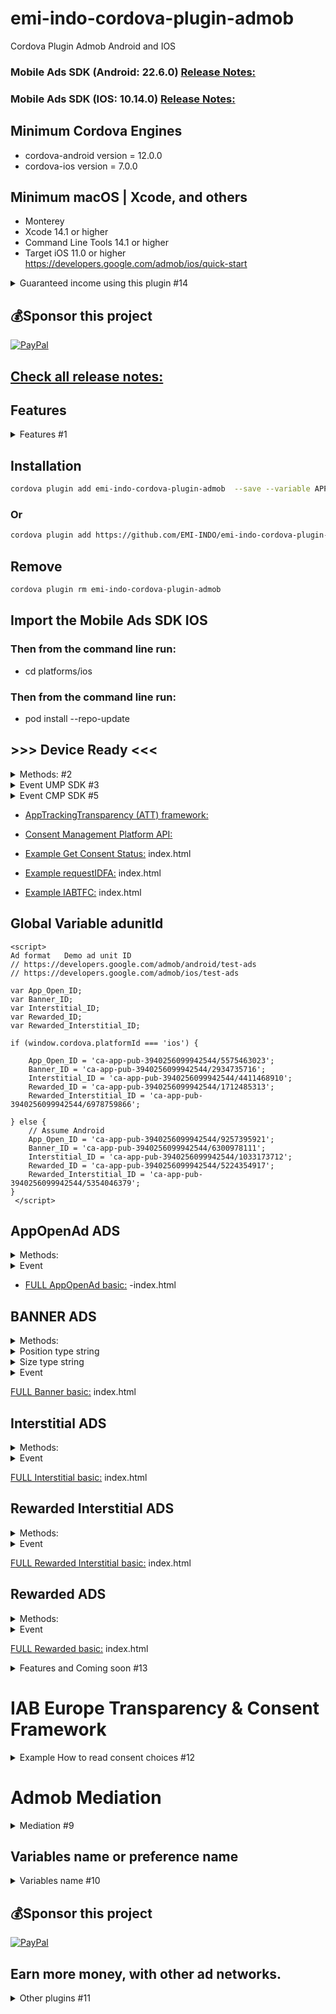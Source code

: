 

# emi-indo-cordova-plugin-admob
 Cordova Plugin Admob Android and IOS

### Mobile Ads SDK (Android: 22.6.0) [Release Notes:](https://developers.google.com/admob/android/rel-notes)

### Mobile Ads SDK (IOS: 10.14.0) [Release Notes:](https://developers.google.com/admob/ios/rel-notes)

## Minimum Cordova Engines
- cordova-android version = 12.0.0
- cordova-ios version = 7.0.0


## Minimum macOS | Xcode, and others
- Monterey
- Xcode 14.1 or higher
- Command Line Tools 14.1 or higher
- Target iOS 11.0 or higher
https://developers.google.com/admob/ios/quick-start

<details>
<summary>Guaranteed income using this plugin #14</summary>

  > __Note__
> - ## It's Not a fork, it's purely rewritten, clean of 3rd party code.

 > __Note__
> - ### No Ad-Sharing
> - ### No Remote Control
> - ### I guarantee 100% revenue for you.
> - [Code source:](https://github.com/googleads/googleads-mobile-android-examples) - Admob:
> - 
</details>

## 💰Sponsor this project
  [![PayPal](https://img.shields.io/badge/PayPal-00457C?style=for-the-badge&logo=paypal&logoColor=white)](https://paypal.me/emiindo)  
  
##  [Check all release notes:](https://github.com/EMI-INDO/emi-indo-cordova-plugin-admob/releases/)

## Features
<details>
<summary>Features #1</summary>
<ul>
<li> initialize</li>
<li> targeting</li>
<li> globalSettings</li>
<li> AppTrackingTransparency (ATT)</li>
<li> CMP SDK</li>
<li> UMP SDK</li>
<li> App Open Ads</li>
<li> Banner Ads</li>
<li> Interstitial Ads</li>
<li> Rewarded Ads</li>
<li> Mediation</li>
<li> impression-level-ad-revenue</li>
</ul>
</details>

## Installation

```sh
cordova plugin add emi-indo-cordova-plugin-admob  --save --variable APP_ID_ANDROID=ca-app-pub-xxx~xxx --variable APP_ID_IOS=ca-app-pub-xxx~xxx
```
### Or
```sh
cordova plugin add https://github.com/EMI-INDO/emi-indo-cordova-plugin-admob  --save --variable APP_ID_ANDROID=ca-app-pub-xxx~xxx --variable APP_ID_IOS=ca-app-pub-xxx~xxx
```
## Remove
```sh
cordova plugin rm emi-indo-cordova-plugin-admob
```



## Import the Mobile Ads SDK IOS
### Then from the command line run:
- cd platforms/ios
### Then from the command line run:
- pod install --repo-update



## >>> Device Ready <<<

<details>
<summary>Methods: #2</summary>
<pre> 
 // Support Platform: Android | IOS
cordova.plugins.emiAdmobPlugin.globalSettings([config_globalSettings]);
cordova.plugins.emiAdmobPlugin.targeting([config_Targeting]);
cordova.plugins.emiAdmobPlugin.initialize();
// UMP SDK 2.1.0
cordova.plugins.emiAdmobPlugin.getConsentRequest(); // (Platform: Both)
cordova.plugins.emiAdmobPlugin.consentReset(); // (Platform: Both)
cordova.plugins.emiAdmobPlugin.showPrivacyOptionsForm(); // (Platform: Both)
// CMP SDK 2.2.0
cordova.plugins.emiAdmobPlugin.requestIDFA(); // UMP SDK to handle Apple's App Tracking Transparency (ATT) (Platform: IOS)
cordova.plugins.emiAdmobPlugin.getIabTfc((IABTFC) => { console.log(JSONstringify(IABTFC)) }); // CMP SDK 2.2 (Platform: Both)

</pre>
<details>
<summary>Note setDebugGeography #2</summary>
Testing is very easy, no need for VPN, TEST-DEVICE-HASHED-ID, or anything else, everything has been made programmatically.

must be false if the application is released to the play store / app store.
consent from will continue to be called regardless of its status 0,1,2,3, 
until the value is changed to false.

setDebugGeography = true | false
</details>
<li>example</li></ul>
<pre> 
 

document.addEventListener("deviceready", function(){

    const config_globalSettings = [
    
    setAppMuted = false, //  default: false
    setAppVolume = 1, //  float: default: 1
    enableSameAppKey = false, // default: false
    npa = "1", // string "0" | "1"
    enableCollapsible = true, // (BETA) activate the collapsible banner ads
    responseInfo = false, // default: false
    setDebugGeography = false // default: false
    
    ]

cordova.plugins.emiAdmobPlugin.getConsentRequest( (ststus) => { console.log("Consent Status: " + ststus) });
cordova.plugins.emiAdmobPlugin.globalSettings(config_globalSettings);
 
 document.addEventListener('on.get.consent.status', () => {
  // Regardless of the state, call SDK initialize
   
   cordova.plugins.emiAdmobPlugin.initialize();
   cordova.plugins.emiAdmobPlugin.getIabTfc((IABTFC) => { console.log(JSONstringify(IABTFC)) }); 
});

}, false);

</pre>

</details>


<details>
<summary>Event UMP SDK #3</summary>
<pre> 
 on.get.consent.status
 <br>
</pre>
 <li>example:#4</li></ul>
<pre> 
document.addEventListener('on.get.consent.status', () => {

   console.log("on get consent status");

});
</pre>
</details>

<details>
<summary>Event CMP SDK #5</summary>
<pre> 
on.getIabTfc
on.TCString.expired
on.TCString.remove
 <br>
</pre>

<details>
<summary>Note #6</summary>
TCString expires 360 days, plugin automatically deletes it after 360 days. call consentRest()
</details>
 <li>example: #7</li></ul>
<pre> 
document.addEventListener('on.TCString.expired', () => {

   console.log("on TCString expires 360 days");
   cordova.plugins.emiAdmobPlugin.consentReset();

});
</pre>
</details>




- [AppTrackingTransparency (ATT) framework:](https://developer.apple.com/documentation/apptrackingtransparency/attrackingmanager/authorizationstatus) 
- [Consent Management Platform API:](https://github.com/InteractiveAdvertisingBureau/GDPR-Transparency-and-Consent-Framework/blob/master/TCFv2/IAB%20Tech%20Lab%20-%20CMP%20API%20v2.md#in-app-details)

- [Example Get Consent Status:](https://github.com/EMI-INDO/emi-indo-cordova-plugin-admob/blob/main/example/Advanced%20topics/consent.html) index.html
- [Example requestIDFA:](https://github.com/EMI-INDO/emi-indo-cordova-plugin-admob/blob/main/example/Advanced%20topics/requestIDFA.html) index.html
- [Example IABTFC:](https://github.com/EMI-INDO/emi-indo-cordova-plugin-admob/blob/main/example/Advanced%20topics/IABTFC.html) index.html



## Global Variable adunitId

```
<script>
Ad format	Demo ad unit ID
// https://developers.google.com/admob/android/test-ads
// https://developers.google.com/admob/ios/test-ads

var App_Open_ID;
var Banner_ID;
var Interstitial_ID;
var Rewarded_ID;
var Rewarded_Interstitial_ID;

if (window.cordova.platformId === 'ios') {
   
    App_Open_ID = 'ca-app-pub-3940256099942544/5575463023';
    Banner_ID = 'ca-app-pub-3940256099942544/2934735716';
    Interstitial_ID = 'ca-app-pub-3940256099942544/4411468910';
    Rewarded_ID = 'ca-app-pub-3940256099942544/1712485313';
    Rewarded_Interstitial_ID = 'ca-app-pub-3940256099942544/6978759866';
    
} else {
    // Assume Android
    App_Open_ID = 'ca-app-pub-3940256099942544/9257395921';
    Banner_ID = 'ca-app-pub-3940256099942544/6300978111';
    Interstitial_ID = 'ca-app-pub-3940256099942544/1033173712';
    Rewarded_ID = 'ca-app-pub-3940256099942544/5224354917';
    Rewarded_Interstitial_ID = 'ca-app-pub-3940256099942544/5354046379';
}
 </script>
```


## AppOpenAd ADS
 
<details>
<summary>Methods:</summary>
<pre> 
 // Support Platform: Android | IOS
 cordova.plugins.emiAdmobPlugin.loadAppOpenAd([config_AppOpenAd]);
 cordova.plugins.emiAdmobPlugin.showAppOpenAd();
 <br> 
</pre>
 <li>example:</li></ul>
<pre> 

// WARNING config must be an array[] not an object{}
// adUnitId = call Global Variable

 cordova.plugins.emiAdmobPlugin.loadAppOpenAd([ adUnitId = App_Open_ID, autoShow = true ]);
</pre>
</details>

<details>
<summary>Event</summary>
<pre> 
 on.appOpenAd.loaded
 on.appOpenAd.failed.loaded
 on.appOpenAd.dismissed
 on.appOpenAd.failed.show
 on.appOpenAd.show
 on.appOpenAd.revenue
 <br>
</pre>
 <li>example:</li></ul>
<pre> 
document.addEventListener('on.appOpenAd.loaded', () => {

   console.log("On App Open Ad loaded");

});
</pre>
</details>

- [FULL AppOpenAd basic:](https://github.com/EMI-INDO/emi-indo-cordova-plugin-admob/blob/main/example/app_open_ads.html) -index.html



 
 ## BANNER ADS

<details>
<summary>Methods:</summary>
<pre> 
cordova.plugins.emiAdmobPlugin.loadBannerAd([bannerConfig]);
cordova.plugins.emiAdmobPlugin.showBannerAd();
cordova.plugins.emiAdmobPlugin.hideBannerAd();
cordova.plugins.emiAdmobPlugin.removeBannerAd();
</pre>
  <li>example:</li></ul>
<pre> 
 // WARNING config must be an array[] not an object{}
 // adUnitId = call Global Variable

const bannerConfig = [

   adUnitId = Banner_ID,
   position = "bottom-center",
   size = "BANNER",
   collapsible = "bottom", // (BETA) enable in globalSettings
   adaptive_Width = 320, // Ignored
   autoShow = true // boolean

]

cordova.plugins.emiAdmobPlugin.loadBannerAd(bannerConfig);

</pre>
</details>

<details>
<summary>Position type string</summary>
<pre>
top-right
top-center
left
center
right
bottom-center
bottom-right
</pre>
</details>

<details>
<summary>Size type string</summary>
<pre>
ANCHORED
IN_LINE
FULL_WIDTH
BANNER
FLUID
LARGE_BANNER
MEDIUM_RECTANGLE
FULL_BANNER
LEADERBOARD
adaptive_Width = number
</pre>
</details>

<details>
<summary>Event</summary>
<pre>
on.banner.load
on.banner.failed.load
on.banner.click
on.banner.close
on.banner.impression
on.banner.open
 // new
on.banner.revenue
on.banner.remove
on.banner.hide
</pre>
 <li>example:</li></ul>
<pre> 
document.addEventListener('on.banner.load', () => {

   console.log("on banner load");

});</pre>
</details>

 [FULL Banner basic:](https://github.com/EMI-INDO/emi-indo-cordova-plugin-admob/blob/main/example/banner_ads.html) index.html


## Interstitial ADS


<details>
<summary>Methods:</summary>
<pre> 
 // Support Platform: Android | IOS
cordova.plugins.emiAdmobPlugin.loadInterstitialAd([config_Interstitial]);
cordova.plugins.emiAdmobPlugin.showInterstitialAd();
 <br> 
</pre>
 <li>example:</li></ul>
<pre> 

// WARNING config must be an array[] not an object{}
// adUnitId = call Global Variable

 cordova.plugins.emiAdmobPlugin.loadInterstitialAd([ adUnitId = Interstitial_ID, autoShow = true ]);
</pre>
</details>

<details>
<summary>Event</summary>
<pre> 
on.interstitial.loaded
on.interstitial.failed.load
on.interstitial.click
on.interstitial.dismissed
on.interstitial.failed.show
on.interstitial.impression
on.interstitial.show
 // new
 on.interstitial.revenue
 <br>
</pre>
 <li>example:</li></ul>
<pre> 
document.addEventListener('on.interstitial.loaded', () => {

   console.log("on interstitial Ad loaded");

});
</pre>
</details>


[FULL Interstitial basic:](https://github.com/EMI-INDO/emi-indo-cordova-plugin-admob/blob/main/example/interstitial_ads.html) index.html




## Rewarded Interstitial ADS



<details>
<summary>Methods:</summary>
<pre> 
 // Support Platform: Android | IOS
cordova.plugins.emiAdmobPlugin.loadRewardedInterstitialAd([config_rewardedInt]);
cordova.plugins.emiAdmobPlugin.showRewardedInterstitialAd();
 <br> 
</pre>
 <li>example:</li></ul>
<pre> 

// WARNING config must be an array[] not an object{}
// adUnitId = call Global Variable

 cordova.plugins.emiAdmobPlugin.loadRewardedInterstitialAd([ adUnitId = Rewarded_Interstitial_ID, autoShow = true ]);
</pre>
</details>

<details>
<summary>Event</summary>
<pre> 
on.rewardedInt.loaded
on.rewardedInt.failed.load
on.rewardedInt.click
on.rewardedInt.dismissed
on.rewardedInt.failed.show
on.rewardedInt.impression
on.rewardedInt.showed
on.rewardedInt.userEarnedReward
 // new
on.rewardedInt.revenue
on.rewardedInt.ad.skip
 <br>
</pre>
 <li>example:</li></ul>
<pre> 
document.addEventListener('on.rewardedInt.loaded', () => {

   console.log("on rewarded Interstitial load");

});
</pre>
</details>

[FULL Rewarded Interstitial basic:](https://github.com/EMI-INDO/emi-indo-cordova-plugin-admob/blob/main/example/rewarded_interstitial_ads.html) index.html



## Rewarded ADS



<details>
<summary>Methods:</summary>
<pre> 
 // Support Platform: Android | IOS
cordova.plugins.emiAdmobPlugin.loadRewardedAd([config_rewarded]);
cordova.plugins.emiAdmobPlugin.showRewardedAd();
 <br> 
</pre>
 <li>example:</li></ul>
<pre> 
// adUnitId = call Global Variable

 cordova.plugins.emiAdmobPlugin.loadRewardedAd([ adUnitId = Rewarded_ID, autoShow = true ]);
</pre>
</details>

<details>
<summary>Event</summary>
<pre> 
on.rewarded.loaded
on.rewarded.failed.load
on.rewarded.click
on.rewarded.dismissed
on.rewarded.failed.show
on.rewarded.impression
on.rewarded.show
on.reward.userEarnedReward
 // new
on.rewarded.revenue
on.rewarded.ad.skip

 <br>
</pre>
 <li>example:</li></ul>
<pre> 
document.addEventListener('on.rewarded.loaded', () => {

   console.log("on rewarded Ad loaded");

});
</pre>
</details>

[FULL Rewarded basic:](https://github.com/EMI-INDO/emi-indo-cordova-plugin-admob/blob/main/example/rewarded_ads.html) index.html















<details>
<summary>Features and Coming soon #13</summary>

## Features

- SDK initialize
- targeting   
- globalSettings
- App Open Ads
- Banner Ads
- Interstitial Ads
- Rewarded Ads
- Rewarded interstitial Ads
- [Consent](https://github.com/EMI-INDO/emi-indo-cordova-plugin-admob/blob/main/example/Advanced%20topics/consent.html)
- Mediation
- impression-level-ad-revenue
- GDPR IAB TFCv2.2
- AppTrackingTransparency (ATT)
- Collapsible banner ads (BETA)

 ## Coming soon
- App Open Ads ( Finished )
- User Consent ( Finished ) 
- Mediation ( Finished )
- https://developers.google.com/admob/android/native/start
- https://developers.google.com/admob/android/impression-level-ad-revenue ( Finished ) v1.1.9
- https://developers.google.com/admob/android/ssv
- https://developers.google.com/admob/android/privacy/gdpr ( Finished ) v1.4.0 [index.html](https://github.com/EMI-INDO/emi-indo-cordova-plugin-admob/blob/main/example/Advanced%20topics/consent_GDPR_IAB_TFCv2.2.html)
- https://github.com/InteractiveAdvertisingBureau/GDPR-Transparency-and-Consent-Framework/ ( Finished ) v1.4.0 [index.html](https://github.com/EMI-INDO/emi-indo-cordova-plugin-admob/blob/main/example/Advanced%20topics/consent_GDPR_IAB_TFCv2.2.html)


</details>





# IAB Europe Transparency & Consent Framework

<details>
<summary>Example How to read consent choices #12</summary>
                
               // index.html  https://github.com/EMI-INDO/emi-indo-cordova-plugin-admob/blob/main/example/Advanced%20topics/consent_GDPR_IAB_TFCv2.2.html
 ```sh
               // >>>>>>>>  New features (UMP) SDK v2.1.0
               // https://developers.google.com/admob/android/privacy/gdpr
                /*
                If the user chooses not to display ads, 
                you can restrict access to the app, or ban it,
                until they change their decision back, 
                Just call showPrivacyOptionsForm();
                */


             cordova.plugins.emiAdmobPlugin.getIabTfc(
                (info) => {
                    // How to read consent choices
                    console.log("IABTCF_gdprApplies: " + info.IABTCF_gdprApplies);
                    console.log("IABTCF_PurposeConsents: " + info.IABTCF_PurposeConsents);
                    console.log("IABTCF_TCString: " + info.IABTCF_TCString);

                                        // A small example
                                        var fundingChoices;
                    
                                        fundingChoices = info.IABTCF_PurposeConsents;
                                       if (fundingChoices === "1111111111"){
                                           
                                       // Enable app features.
                                        loadRewardedAd();
                                        
                                       } else if (fundingChoices === "") {
                    
                                           // disable app features.
                    
                                       } else {
                    
                                          // You have to test everything yourself.
                                          console.log(info);
                    
                                       }
                   
                },
                (error) => {
                     console.log("Error: " + error);
                    
                });

        

```

</details>



# Admob Mediation

<details>
<summary>Mediation #9</summary>



<img src="https://user-images.githubusercontent.com/78555833/229587307-91a7e380-aa2d-4140-a62d-fa8e6a8dd153.png" width="500">


## get Mediation Adapter Name

responseInfo = true // (debugging)

<img src="https://user-images.githubusercontent.com/78555833/230655800-0dbc3f12-72fb-4cf3-b4e6-801704fade28.png" width="250">



## Meta Audience Network

[Integrate Meta Audience Network with bidding :](https://developers.google.com/admob/android/mediation/meta)
- (Adapter default: 6.13.7.0)
### Installation
```sh
cordova plugin add emi-indo-cordova-plugin-mediation-meta
```

- ================================


## Unity Ads
[Integrate Unity Ads with Mediation :](https://developers.google.com/admob/android/mediation/unity)
- (Adapter default: 4.6.1.0)
### Installation
```sh
cordova plugin add emi-indo-cordova-plugin-mediation-unity
```

- ================================


## AppLovin Ads
[Integrate AppLovin with Mediation :](https://developers.google.com/admob/android/mediation/applovin)
- (Adapter default: 11.8.2.0)
### Installation
```sh
cordova plugin add emi-indo-cordova-plugin-mediation-applovin
```

- ================================


## AdColony Ads
[Integrate AdColony with Mediation :](https://developers.google.com/admob/android/mediation/adcolony)
- (Adapter default: 4.8.0.1)
### Installation
```sh
cordova plugin add emi-indo-cordova-plugin-mediation-adcolony
```

- ================================


## Chartboost Ads
[Integrate Chartboost with Mediation :](https://developers.google.com/admob/android/mediation/chartboost)
- (Adapter default: 9.2.1.0)
### Installation
```sh
cordova plugin add emi-indo-cordova-plugin-mediation-chartboost
```

- ================================


## ironSource Ads
[Integrate ironSource with Mediation :](https://developers.google.com/admob/android/mediation/ironsource)
- (Adapter default: 7.2.7.0)
### Installation
```sh
cordova plugin add emi-indo-cordova-plugin-mediation-ironsource
```
</details>



## Variables name or preference name

<details>
<summary>Variables name #10</summary>


> __Warning__
> This is so that if I don't have time to update the Mediation Adapter version later, you can do it yourself as below. 

- Cordova CLI Update Adapter version with Variables
```sh
cordova plugin add emi-indo-cordova-plugin-mediation-meta --variable META_ADAPTER_VERSION="xxxxx"
```
- Update Adapter version with config.xml
```sh
<preference name="META_ADAPTER_VERSION" value="xxxxx" />
```

### Variables Name

- --variable META_ADAPTER_VERSION="xxxxx"
- --variable UNITY_ADAPTER_VERSION="xxxxx"
- --variable APPLOVIN_ADAPTER_VERSION="xxxxx"
- --variable ADCOLONY_ADAPTER_VERSION="xxxxx"
- --variable CHARTBOOST_ADAPTER_VERSION="xxxxx"
- --variable IRONSOURCE_ADAPTER_VERSION="xxxxx"

### preference name

- META_ADAPTER_VERSION
- UNITY_ADAPTER_VERSION
- APPLOVIN_ADAPTER_VERSION
- ADCOLONY_ADAPTER_VERSION
- CHARTBOOST_ADAPTER_VERSION
- IRONSOURCE_ADAPTER_VERSION

- ================================
</details>





## 💰Sponsor this project
  [![PayPal](https://img.shields.io/badge/PayPal-00457C?style=for-the-badge&logo=paypal&logoColor=white)](https://paypal.me/emiindo)   
  

 ## Earn more money, with other ad networks.

<details>
<summary>Other plugins #11</summary>
 
  - ### emi-indo-cordova-plugin-fan
  
  [Facebook Audience Network:](https://github.com/EMI-INDO/emi-indo-cordova-plugin-fan) - Ads:
  
   - ### emi-indo-cordova-plugin-unityads
  
  [Cordova Plugin Unity:](https://github.com/EMI-INDO/emi-indo-cordova-plugin-unityads) - Ads:
  
  ## New Open AI
 
 - ### emi-indo-cordova-plugin-open-ai
  
  [Cordova Plugin Open Ai:](https://github.com/EMI-INDO/emi-indo-cordova-plugin-open-ai) - Open AI:
  
  
   ## New Firebase Analytics
 
 - ### emi-indo-cordova-plugin-fanalytics
  
  [Cordova Plugin Firebase Analytics:](https://github.com/EMI-INDO/emi-indo-cordova-plugin-fanalytics) - Firebase Analytics:
 </details>                            
